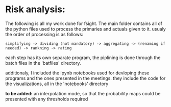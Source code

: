 # Risk analysis:

The following is all my work done for fsight.
The main folder contains all of the python files used to process the primaries and actuals given to it.
usualy the order of processing is as follows:

```simplifying -> dividing (not mandatory) -> aggregating -> (renaming if needed) -> rankning -> rating```

each step has its own separate program, the piplining is done through the batch files in the 'batfiles' directory.

additionaly, I included the ipynb notebooks used for devloping these programs and the ones presented in the meetings.
they include the code for the visualizations, all in the 'notebooks' directory

**to be added:** an interpolation mode, so that the probability maps could be presented with any thresholds required
